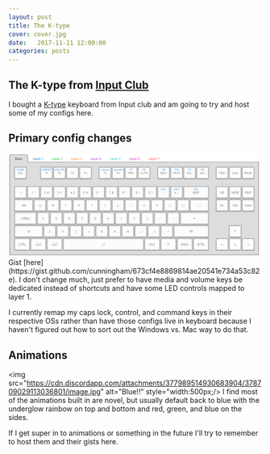 ```yaml
---
layout: post
title: The K-type
cover: cover.jpg
date:   2017-11-11 12:00:00
categories: posts
---
```

## The K-type from [Input Club](http://input.club/)

I bought a [K-type](https://input.club/k-type/) keyboard from Input club and am going to try and host some of my configs here.


## Primary config changes
<img src="https://github.com/cunningham/cunningham.github.io/raw/master/images/2017.11.11.ktype.layout.1.PNG" alt="Layout" style="width: 500px;"/>
Gist [here](https://gist.github.com/cunningham/673cf4e8869814ae20541e734a53c82e).  I don't change much, just prefer to have media and volume keys be dedicated instead of shortcuts and have some LED controls mapped to layer 1.

I currently remap my caps lock, control, and command keys in their respective OSs rather than have those configs live in keyboard because I haven't figured out how to sort out the Windows vs. Mac way to do that.

## Animations
<img src="https://cdn.discordapp.com/attachments/377989514930683904/378709029113036801/image.jpg" alt="Blue!!" style="width:500px;/>
I find most of the animations built in are novel, but usually default back to blue with the underglow rainbow on top and bottom and red, green, and blue on the sides.

If I get super in to animations or something in the future I'll try to remember to host them and their gists here.
